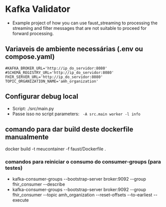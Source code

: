 # Kafka Validator

- Example project of how you can use faust_streaming to processing the streaming
and filter messages that are not suitable to proceed for forward processing.

## Variaveis de ambiente necessárias (.env ou compose.yaml)
```
#KAFKA_BROKER_URL='http://ip_do_servidor:8080'
#SCHEMA_REGISTRY_URL='http://ip_do_servidor:8080'
FHIR_SERVER_URL='http://ip_do_servidor:8080'
TOPIC_ORGANIZATION_NAME='amh_organization'
```

## Configurar debug local
- Script: ./src/main.py
- Passe isso no script parameters: 
``` -A src.main worker -l info```

## comando para dar build deste dockerfile manualmente
docker build -t meucontainer -f faust/Dockerfile .

### comandos para reiniciar o consumo do consumer-groups (para testes)
- kafka-consumer-groups --bootstrap-server broker:9092 --group fhir_consumer --describe
- kafka-consumer-groups --bootstrap-server broker:9092 --group fhir_consumer --topic amh_organization --reset-offsets --to-earliest --execute
